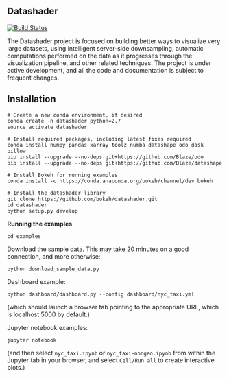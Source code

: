 Datashader
----------

[![Build Status](https://travis-ci.org/bokeh/datashader.svg)](https://travis-ci.org/bokeh/datashader)

The Datashader project is focused on building better ways to visualize
very large datasets, using intelligent server-side downsampling,
automatic computations performed on the data as it progresses through
the visualization pipeline, and other related techniques.  The project
is under active development, and all the code and documentation is
subject to frequent changes.

## Installation

```
# Create a new conda environment, if desired
conda create -n datashader python=2.7
source activate datashader

# Install required packages, including latest fixes required
conda install numpy pandas xarray toolz numba datashape odo dask pillow
pip install --upgrade --no-deps git+https://github.com/Blaze/odo
pip install --upgrade --no-deps git+https://github.com/Blaze/datashape

# Install Bokeh for running examples
conda install -c https://conda.anaconda.org/bokeh/channel/dev bokeh

# Install the datashader library
git clone https://github.com/bokeh/datashader.git
cd datashader
python setup.py develop
```

**Running the examples**

```
cd examples
```

Download the sample data. This may take 20 minutes on a good connection, and more otherwise:
```
python download_sample_data.py
```

Dashboard example:
```
python dashboard/dashboard.py --config dashboard/nyc_taxi.yml 
```

(which should launch a browser tab pointing to the appropriate URL, which is localhost:5000 by default.)

Jupyter notebook examples:
```
jupyter notebook
```
(and then select `nyc_taxi.ipynb` or `nyc_taxi-nongeo.ipynb` from within the Jupyter tab in your browser, and select `Cell/Run all` to create interactive plots.)
